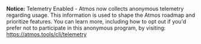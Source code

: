 **Notice:** Telemetry Enabled - Atmos now collects anonymous telemetry regarding usage. This information is used to shape the Atmos roadmap and prioritize features. You can learn more, including how to opt out if you'd prefer not to participate in this anonymous program, by visiting: https://atmos.tools/cli/telemetry
